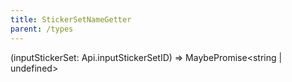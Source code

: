 ```yaml
---
title: StickerSetNameGetter
parent: /types
---
```


<div class="font-mono whitespace-pre">(<span class="font-bold">inputStickerSet</span><span class="opacity-50">:</span> <span href="/">Api.inputStickerSetID</span>) <span class="opacity-50">=&gt;</span> <span href="/">MaybePromise</span><span class="opacity-50">&lt;</span><span>string</span> <span class="opacity-50">|</span> <span>undefined</span><span class="opacity-50">&gt;</span></div>

